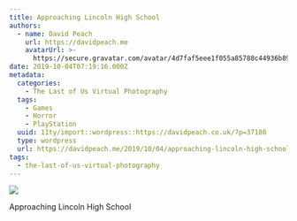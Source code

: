 ```yaml
---
title: Approaching Lincoln High School
authors:
  - name: David Peach
    url: https://davidpeach.me
    avatarUrl: >-
      https://secure.gravatar.com/avatar/4d7faf5eee1f055a85788c44936b8995eaab6dfb004e7854ec747ccb272e91ee?s=96&d=mm&r=g
date: 2019-10-04T07:19:16.000Z
metadata:
  categories:
    - The Last of Us Virtual Photography
  tags:
    - Games
    - Horror
    - PlayStation
  uuid: 11ty/import::wordpress::https://davidpeach.co.uk/?p=37180
  type: wordpress
  url: https://davidpeach.me/2019/10/04/approaching-lincoln-high-school/
tags:
  - the-last-of-us-virtual-photography
---
```

[![](/assets/Approaching-Lincoln-High-Schoo-esOySzx2tZGc.jpg)](/assets/Approaching-Lincoln-High-Schoo-esOySzx2tZGc.jpg)

Approaching Lincoln High School